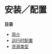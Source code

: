 安装／配置
==========

**目录**

-   [简介](/internals2/counter/intro.html)
-   [运行时配置](/internals2/counter/ini.html)
-   [资源类型](/internals2/counter/resources.html)
